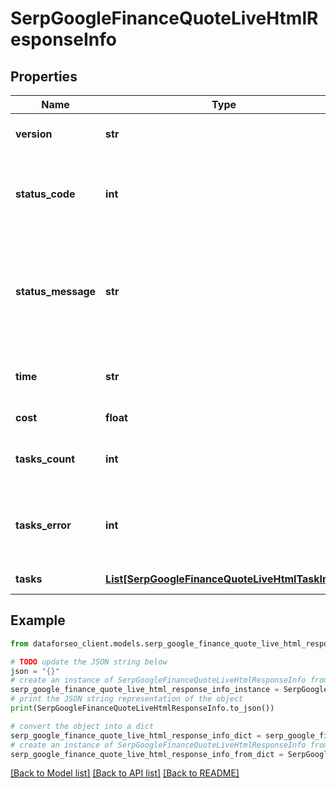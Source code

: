 # SerpGoogleFinanceQuoteLiveHtmlResponseInfo


## Properties

Name | Type | Description | Notes
------------ | ------------- | ------------- | -------------
**version** | **str** | the current version of the API | [optional] 
**status_code** | **int** | general status code you can find the full list of the response codes here | [optional] 
**status_message** | **str** | general informational message you can find the full list of general informational messages here | [optional] 
**time** | **str** | total execution time, seconds | [optional] 
**cost** | **float** | total tasks cost, USD | [optional] 
**tasks_count** | **int** | the number of tasks in the tasks array | [optional] 
**tasks_error** | **int** | the number of tasks in the tasks array returned with an error | [optional] 
**tasks** | [**List[SerpGoogleFinanceQuoteLiveHtmlTaskInfo]**](SerpGoogleFinanceQuoteLiveHtmlTaskInfo.md) | array of tasks | [optional] 

## Example

```python
from dataforseo_client.models.serp_google_finance_quote_live_html_response_info import SerpGoogleFinanceQuoteLiveHtmlResponseInfo

# TODO update the JSON string below
json = "{}"
# create an instance of SerpGoogleFinanceQuoteLiveHtmlResponseInfo from a JSON string
serp_google_finance_quote_live_html_response_info_instance = SerpGoogleFinanceQuoteLiveHtmlResponseInfo.from_json(json)
# print the JSON string representation of the object
print(SerpGoogleFinanceQuoteLiveHtmlResponseInfo.to_json())

# convert the object into a dict
serp_google_finance_quote_live_html_response_info_dict = serp_google_finance_quote_live_html_response_info_instance.to_dict()
# create an instance of SerpGoogleFinanceQuoteLiveHtmlResponseInfo from a dict
serp_google_finance_quote_live_html_response_info_from_dict = SerpGoogleFinanceQuoteLiveHtmlResponseInfo.from_dict(serp_google_finance_quote_live_html_response_info_dict)
```
[[Back to Model list]](../README.md#documentation-for-models) [[Back to API list]](../README.md#documentation-for-api-endpoints) [[Back to README]](../README.md)


